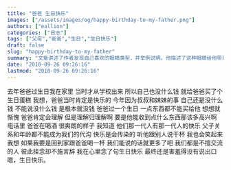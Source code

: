 ```yaml
---
title: "爸爸 生日快乐"
images: ["/assets/images/og/happy-birthday-to-my-father.png"]
authors: ["eallion"]
categories: ["日志"]
tags: ["父母","爸爸","生日","生日快乐"]
draft: false
slug: "happy-birthday-to-my-father"
summary: "文章讲述了作者发现自己喜欢的眼睛类型，并举例说明。他描述了这种眼睛给他带来的豁然开朗的感觉，就像是迷茫中看到一道光明。他提到了美剧《LOST》和《实习医生格蕾》中角色的眼睛，以及对董卿和徐熙颜的喜爱。最后，作者为自己之前的忧伤感到可耻。"
date: "2010-09-26 09:26:16"
lastmod: "2010-09-26 09:26:16"
---
```


去年爸爸过生日我在家里
当时才从学校出来
所以自己也没什么钱
就给爸爸买了个生日蛋糕
我想，爸爸当时肯定是快乐的
今年因为叔叔和妹妹的事
自己还是没什么钱
不能说没什么钱
是根本就没钱
爸爸过一个生日
一点东西都不能买给他
想想就惭愧
爸爸肯定会理解
但是理解归理解啊
要是他能收到点什么东西那该多高兴啊
电话里
爸爸在喝酒
很爽朗的样子
我知道
他们那一代人有那一代人的快乐
父子关系和年龄都不能成为我们的代沟
快乐是会传染的
听他跟别人说干杯
我也会笑起来
我想
如果我要是回到家跟爸爸喝一杯
我们能说的话就更多了吧
我们都是不擅交流的人
彼此挂念却不施言辞
我在心里念了句生日快乐
最终还是害羞得没有说出口
嗯，生日快乐。
